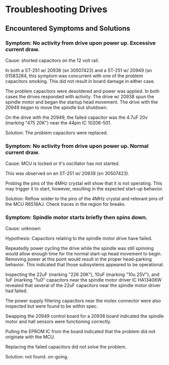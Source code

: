 # Troubleshooting Drives

## Encountered Symptoms and Solutions

### Symptom: No activity from drive upon power up. Excessive current draw.

Cause: shorted capacitors on the 12 volt rail.

In both a ST-251 w/ 20938 (sn 30507423) and a ST-251 w/ 20949 (sn 01583284, this symptom was concurrent with one of the problem capacitors smoking. This did not result in board damage in either case.

The problem capacitors were desoldered and power was applied. In both cases the drives responded with activity. The drive w/ 20938 spun the spindle motor and began the startup head movement. The drive with the 20949 began to move the spindle but shutdown.

On the drive with the 20949, the failed capacitor was the 4.7uF 20v (marking "475 20K") near the 44pin IC 10206-501.

Solution: The problem capacitors were replaced.

### Symptom: No activity from drive upon power up. Normal current draw.

Cause: MCU is locked or it's oscillator has not started.

This was observed on an ST-251 w/ 20938 (sn 30507423).

Probing the pins of the 4MHz crystal will show that it is not operating. This may trigger it to start, however, resulting in the expected start-up behavior.

Solution: Reflow solder to the pins of the 4MHz crystal and relevant pins of the MCU R6518AJ. Check traces in the region for breaks.

### Symptom: Spindle motor starts briefly then spins down.

Cause: unknown

Hypothesis: Capacitors relating to the spindle motor drive have failed.

Repeatedly power cycling the drive while the spindle was still spinning would allow enough time for the normal start-up head movement to begin. Removing power at this point would result in the proper head-parking behavior. This indicated that those subsystems appeared to be operational.

Inspecting the 22uF (marking "226 20K"), 10uF (marking "10u 25V"), and 1uF (marking "1u0" capacitors near the spindle motor driver IC HA13406W revealed that several of the 22uF capacitors near the spindle motor driver had failed.

The power supply filtering capacitors near the molex connector were also inspected but were found to be within spec.

Swapping the 20949 control board for a 20938 board indicated the spindle motor and hall sensors were functioning correctly.

Pulling the EPROM IC from the board indicated that the problem did not originate with the MCU. 

Replacing the failed capacitors did not solve the problem.

Solution: not found. on-going.



